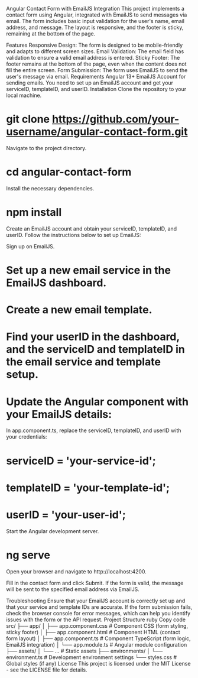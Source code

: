 Angular Contact Form with EmailJS Integration
This project implements a contact form using Angular, integrated with EmailJS to send messages via email. The form includes basic input validation for the user's name, email address, and message. The layout is responsive, and the footer is sticky, remaining at the bottom of the page.

Features
Responsive Design: The form is designed to be mobile-friendly and adapts to different screen sizes.
Email Validation: The email field has validation to ensure a valid email address is entered.
Sticky Footer: The footer remains at the bottom of the page, even when the content does not fill the entire screen.
Form Submission: The form uses EmailJS to send the user's message via email.
Requirements
Angular 13+
EmailJS Account for sending emails. You need to set up an EmailJS account and get your serviceID, templateID, and userID.
Installation
Clone the repository to your local machine.
# git clone https://github.com/your-username/angular-contact-form.git

Navigate to the project directory.
# cd angular-contact-form

Install the necessary dependencies.
# npm install

Create an EmailJS account and obtain your serviceID, templateID, and userID. Follow the instructions below to set up EmailJS:

Sign up on EmailJS.
# Set up a new email service in the EmailJS dashboard.
# Create a new email template.
# Find your userID in the dashboard, and the serviceID and templateID in the email service and template setup.
# Update the Angular component with your EmailJS details:

In app.component.ts, replace the serviceID, templateID, and userID with your credentials:
# serviceID = 'your-service-id';
# templateID = 'your-template-id';
# userID = 'your-user-id';

Start the Angular development server.
# ng serve
Open your browser and navigate to http://localhost:4200.

Fill in the contact form and click Submit. If the form is valid, the message will be sent to the specified email address via EmailJS.

Troubleshooting
Ensure that your EmailJS account is correctly set up and that your service and template IDs are accurate.
If the form submission fails, check the browser console for error messages, which can help you identify issues with the form or the API request.
Project Structure
ruby
Copy code
src/
├── app/
│   ├── app.component.css         # Component CSS (form styling, sticky footer)
│   ├── app.component.html        # Component HTML (contact form layout)
│   ├── app.component.ts          # Component TypeScript (form logic, EmailJS integration)
│   └── app.module.ts             # Angular module configuration
├── assets/
│   └── ...                       # Static assets
├── environments/
│   └── environment.ts            # Development environment settings
└── styles.css                    # Global styles (if any)
License
This project is licensed under the MIT License - see the LICENSE file for details.